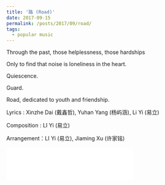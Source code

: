 ```yaml
---
title: '路 (Road)'
date: 2017-09-15
permalink: /posts/2017/09/road/
tags:
  - popular music
---
```


Through the past, those helplessness, those hardships

Only to find that noise is loneliness in the heart.

Quiescence.

Guard.

Road, dedicated to youth and friendship.

Lyrics : Xinzhe Dai (戴鑫哲),  Yuhan Yang (杨屿涵), Li Yi (易立)

Composition : LI Yi (易立)

Arrangement：LI Yi (易立), Jiaming Xu (许家铭)

<iframe frameborder="no" border="0" marginwidth="0" marginheight="0" width=330 height=86 src="//music.163.com/outchain/player?type=2&id=506276047&auto=1&height=66"></iframe>
